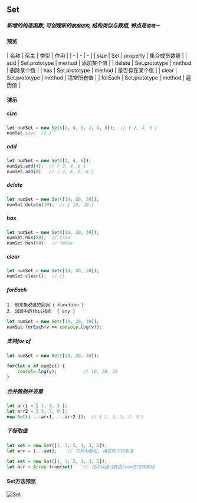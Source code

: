## Set
#####  新增的构造函数, 可创建新的`数据结构`, 结构类似与数组, 特点是`值唯一`

#### 预览
| 名称 | 宿主 | 类型 |  作用 |
|       -       |    -    |    -   |
| size | Set | property | 集合成员数量 |
| add | Set.prototype | method | 添加某个值 |
| delete | Set.prototype | method | 删除某个值 |
| has | Set.prototype | method | 是否存在某个值 |
| clear | Set.prototype | method | 清空所有值 |
| forEach | Set.prototype | method | 遍历值 |

#### 演示

#####  size

```javascript
let numSet = new Set([2, 4, 6, 2, 4, 6]);  // { 2, 4, 5 }
numSet.size  // 3
```

#####  add

```javascript
let numSet = new Set([2, 4, 6]);
numSet.add(4);  // { 2, 4, 6 }
numSet.add(8)   // { 2, 4, 6, 8 }
```

#####  delete

```javascript
let numSet = new Set([10, 20, 30]);
numSet.delete(10);  // { 20, 30 }
```

#####  has

```javascript
let numSet = new Set([10, 20, 30]);
numSet.has(20);  // true
numSet.has(50);  // false
```

#####  clear

```javascript
let numSet = new Set([10, 20, 30]);
numSet.clear();  // {}
```

#####  forEach
    1. 用来接收值的回调 { function }
    2. 回调中的this指向  { any }

```javascript
let numSet = new Set([10, 20, 30]);
numSet.forEach(v => console.log(v));
```

#####  支持for of

```javascript
let numSet = new Set([10, 20, 30]);

for(let v of numSet) {
    console.log(v);          // 10, 20, 30
}
```

#####  合并数据并去重

```javascript
let arr1 = [ 1, 3, 5 ];
let arr2 = [ 5, 7, 9 ];
new Set([ ...arr1, ...arr2 ]);  // { 1, 3, 5, 7, 9 }
```

#####  下标取值

```javascript
let set = new Set([1, 3, 5, 1, 3, 5]);
let arr = [...set];    // 先转为数组, 再按照下标取值
```

```javascript
let set = new Set([1, 3, 5, 1, 3, 5]);
let arr = Array.from(set)    // 也可以通过数组from方法转数组
```

#### Set方法预览
![Set](./imgs/set.jpg)

